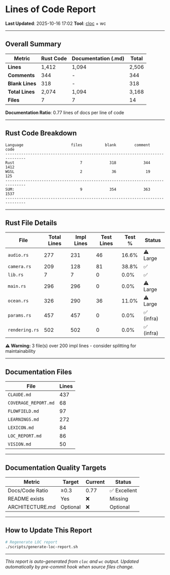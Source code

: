 # Lines of Code Report

**Last Updated**: 2025-10-16 17:02
**Tool**: [cloc](https://github.com/AlDanial/cloc) + wc

---

## Overall Summary

| Metric | Rust Code | Documentation (.md) | Total |
|--------|-----------|---------------------|-------|
| **Lines** | 1,412 | 1,094 | 2,506 |
| **Comments** | 344 | - | 344 |
| **Blank Lines** | 318 | - | 318 |
| **Total Lines** | 2,074 | 1,094 | 3,168 |
| **Files** | 7 | 7 | 14 |

**Documentation Ratio**: 0.77 lines of docs per line of code

---

## Rust Code Breakdown

```
Language                     files          blank        comment           code
-------------------------------------------------------------------------------
Rust                             7            318            344           1412
WGSL                             2             36             19            125
-------------------------------------------------------------------------------
SUM:                             9            354            363           1537
-------------------------------------------------------------------------------
```

---

## Rust File Details

| File | Total Lines | Impl Lines | Test Lines | Test % | Status |
|------|-------------|------------|------------|--------|--------|
| `audio.rs` | 277 | 231 | 46 | 16.6% | ⚠️ Large |
| `camera.rs` | 209 | 128 | 81 | 38.8% | ✅ |
| `lib.rs` | 7 | 7 | 0 | 0.0% | ✅ |
| `main.rs` | 296 | 296 | 0 | 0.0% | ⚠️ Large |
| `ocean.rs` | 326 | 290 | 36 | 11.0% | ⚠️ Large |
| `params.rs` | 457 | 457 | 0 | 0.0% | ✅ (infra) |
| `rendering.rs` | 502 | 502 | 0 | 0.0% | ✅ (infra) |

**⚠️ Warning:** 3 file(s) over 200 impl lines - consider splitting for maintainability

---

## Documentation Files

| File | Lines |
|------|-------|
| `CLAUDE.md` | 437 |
| `COVERAGE_REPORT.md` | 68 |
| `FLOWFIELD.md` | 97 |
| `LEARNINGS.md` | 272 |
| `LEXICON.md` | 84 |
| `LOC_REPORT.md` | 86 |
| `VISION.md` | 50 |

---

## Documentation Quality Targets

| Metric | Target | Current | Status |
|--------|--------|---------|--------|
| Docs/Code Ratio | ≥0.3 | 0.77 | ✅ Excellent |
| README exists | Yes | ❌ | Missing |
| ARCHITECTURE.md | Optional | ❌ | Optional |

---

## How to Update This Report

```bash
# Regenerate LOC report
./scripts/generate-loc-report.sh
```

---

*This report is auto-generated from `cloc` and `wc` output.*
*Updated automatically by pre-commit hook when source files change.*
